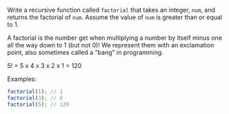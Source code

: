 
Write a recursive function called `factorial` that takes an integer, `num`,
and returns the factorial of `num`. Assume the value of `num` is greater 
than or equal to 1.

A factorial is the number get when multiplying a number by itself minus one
all the way down to 1 (but not 0)! We represent them with an exclamation
point, also sometimes called a "bang" in programming.

5! = 5 x 4 x 3 x 2 x 1 = 120

Examples:

```js
factorial(1); // 1
factorial(3); // 6
factorial(5); // 120
```
